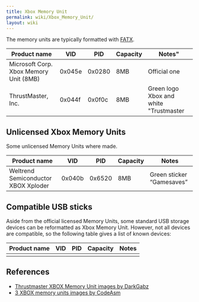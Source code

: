 ```yaml
---
title: Xbox Memory Unit
permalink: wiki/Xbox_Memory_Unit/
layout: wiki
---
```


The memory units are typically formatted with [FATX](/wiki/FATX "wikilink").

| Product name                           | VID    | PID    | Capacity | Notes"                                 |
|----------------------------------------|--------|--------|----------|----------------------------------------|
| Microsoft Corp. Xbox Memory Unit (8MB) | 0x045e | 0x0280 | 8MB      | Official one                           |
| ThrustMaster, Inc.                     | 0x044f | 0x0f0c | 8MB      | Green logo Xbox and white "Trustmaster |

Unlicensed Xbox Memory Units
----------------------------

Some unlicensed Memory Units where made.

| Product name                        | VID    | PID    | Capacity | Notes                     |
|-------------------------------------|--------|--------|----------|---------------------------|
| Weltrend Semiconductor XBOX Xploder | 0x040b | 0x6520 | 8MB      | Green sticker “Gamesaves” |

Compatible USB sticks
---------------------

Aside from the official licensed Memory Units, some standard USB storage
devices can be reformatted as Xbox Memory Unit. However, not all devices
are compatible, so the following table gives a list of known devices:

| Product name | VID | PID | Capacity | Notes |
|--------------|-----|-----|----------|-------|
||

References
----------

-   [Thrustmaster XBOX Memory Unit images by
    DarkGabz](http://imgur.com/a/8QmDA)
-   [3 XBOX memory units images by
    CodeAsm](http://imgur.com/gallery/M0PZ6)

